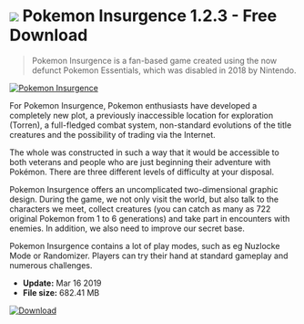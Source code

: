 # ![](https://cdn.softexe.net/static/icon/1/pokemon-insurgence-8937.png) Pokemon Insurgence 1.2.3 - Free Download

> Pokemon Insurgence is a fan-based game created using the now defunct Pokemon Essentials, which was disabled in 2018 by Nintendo.

[![Pokemon Insurgence](https://gallery.dpcdn.pl/imgc/Tools/90219/g_-_420x350_1.5_-_xc07726ad-abde-411a-927f-0b3cd79614a8.jpg)](https://softexe.net/win/games-entertainment/adventure/pokemon-insurgence:hacg.html)

For Pokemon Insurgence, Pokemon enthusiasts have developed a completely new plot, a previously inaccessible location for exploration (Torren), a full-fledged combat system, non-standard evolutions of the title creatures and the possibility of trading via the Internet.
 
 The whole was constructed in such a way that it would be accessible to both veterans and people who are just beginning their adventure with Pokémon. There are three different levels of difficulty at your disposal.
 
 Pokemon Insurgence offers an uncomplicated two-dimensional graphic design. During the game, we not only visit the world, but also talk to the characters we meet, collect creatures (you can catch as many as 722 original Pokemon from 1 to 6 generations) and take part in encounters with enemies. In addition, we also need to improve our secret base.
 
 Pokemon Insurgence contains a lot of play modes, such as eg Nuzlocke Mode or Randomizer. Players can try their hand at standard gameplay and numerous challenges.


- **Update:** Mar 16 2019
- **File size:** 682.41 MB

[![Download](https://cdn.softexe.net/static/img/download.png)](https://softexe.net/win/games-entertainment/adventure/pokemon-insurgence:hacg.html)

